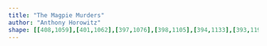 ```yaml
---
title: "The Magpie Murders"
author: "Anthony Horowitz"
shape: [[408,1059],[401,1062],[397,1076],[398,1105],[394,1133],[393,1191],[391,1201],[391,1226],[389,1242],[389,1269],[391,1284],[391,1344],[389,1378],[389,1433],[385,1492],[387,1497],[391,1500],[447,1500],[458,1495],[462,1489],[464,1475],[461,1459],[464,1414],[463,1376],[465,1352],[465,1324],[468,1296],[469,1210],[473,1161],[473,1088],[476,1079],[476,1061],[472,1059]]
---
```


